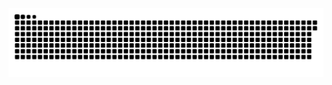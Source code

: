 <picture>
  <source media="(prefers-color-scheme: dark)" srcset="https://raw.githubusercontent.com/MarineHakobyan/MarineHakobyan/10a1ccfbdf8547a6f30592850fa4785b59f75b5d/github-contribution-grid-snake-dark.svg" />
  <source media="(prefers-color-scheme: light)" srcset="https://raw.githubusercontent.com/MarineHakobyan/MarineHakobyan/10a1ccfbdf8547a6f30592850fa4785b59f75b5d/github-contribution-grid-snake.svg" />
  <img alt="github-snake" src="https://raw.githubusercontent.com/MarineHakobyan/MarineHakobyan/10a1ccfbdf8547a6f30592850fa4785b59f75b5d/github-contribution-grid-snake-dark.svg" />
</picture>
